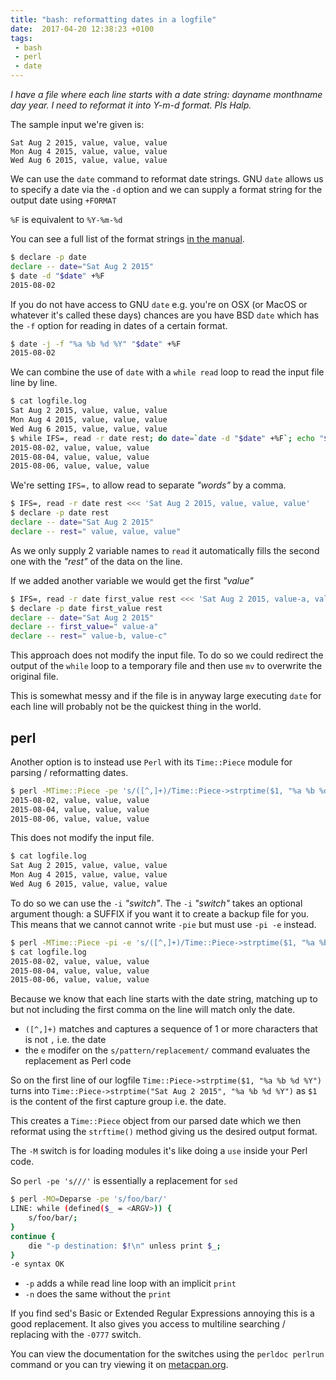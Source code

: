 ```yaml
---
title: "bash: reformatting dates in a logfile"
date:  2017-04-20 12:38:23 +0100
tags:
 - bash
 - perl
 - date
---
```


<em>I have a file where each line starts with a date string: 
dayname monthname day year. I need to reformat it into Y-m-d format. 
Pls Halp.</em>

The sample input we're given is:

```
Sat Aug 2 2015, value, value, value
Mon Aug 4 2015, value, value, value
Wed Aug 6 2015, value, value, value
```

We can use the `date` command to reformat date strings. GNU `date`
allows us to specify a date via the `-d` option and we can supply
a format string for the output date using `+FORMAT`

`%F` is equivalent to `%Y-%m-%d`

You can see a full list of the format strings 
[in the manual](https://www.gnu.org/software/coreutils/manual/html_node/date-invocation.html#date-invocation).

```bash
$ declare -p date
declare -- date="Sat Aug 2 2015"
$ date -d "$date" +%F
2015-08-02
```

If you do not have access to GNU `date` e.g. you're on OSX 
(or MacOS or whatever it's called these days) chances are 
you have BSD `date` which has the `-f` option for reading in dates of 
a certain format.

```bash
$ date -j -f "%a %b %d %Y" "$date" +%F
2015-08-02
```

We can combine the use of `date` with a `while read` loop to read the
input file line by line.

```bash
$ cat logfile.log
Sat Aug 2 2015, value, value, value
Mon Aug 4 2015, value, value, value
Wed Aug 6 2015, value, value, value
$ while IFS=, read -r date rest; do date=`date -d "$date" +%F`; echo "$date,$rest"; done < logfile.log
2015-08-02, value, value, value
2015-08-04, value, value, value
2015-08-06, value, value, value
```

We're setting `IFS=,` to allow read to separate *"words"* by a comma. 

```bash
$ IFS=, read -r date rest <<< 'Sat Aug 2 2015, value, value, value'
$ declare -p date rest
declare -- date="Sat Aug 2 2015"
declare -- rest=" value, value, value"
```

As we only supply 2 variable names to `read` it automatically fills the
second one with the *"rest"* of the data on the line. 

If we added another variable we would get the first *"value"* 

```bash
$ IFS=, read -r date first_value rest <<< 'Sat Aug 2 2015, value-a, value-b, value-c'
$ declare -p date first_value rest
declare -- date="Sat Aug 2 2015"
declare -- first_value=" value-a"
declare -- rest=" value-b, value-c"
```

This approach does not modify the input file. To do so we could redirect the output
of the `while` loop to a temporary file and then use `mv` to overwrite the original
file. 

This is somewhat messy and if the file is in anyway large executing `date`
for each line will probably not be the quickest thing in the world.

## perl

Another option is to instead use `Perl` with its `Time::Piece` module for parsing / reformatting 
dates.

```bash
$ perl -MTime::Piece -pe 's/([^,]+)/Time::Piece->strptime($1, "%a %b %d %Y")->strftime("%Y-%m-%d")/e' logfile.log
2015-08-02, value, value, value
2015-08-04, value, value, value
2015-08-06, value, value, value
```

This does not modify the input file.

```bash
$ cat logfile.log
Sat Aug 2 2015, value, value, value
Mon Aug 4 2015, value, value, value
Wed Aug 6 2015, value, value, value
```

To do so we can use the `-i` *"switch"*. The `-i` *"switch"* takes an optional argument though:
a SUFFIX if you want it to create a backup file for you. This means that we cannot
cannot write `-pie` but must use `-pi -e` instead.

```bash
$ perl -MTime::Piece -pi -e 's/([^,]+)/Time::Piece->strptime($1, "%a %b %d %Y")->strftime("%Y-%m-%d")/e' logfile.log
$ cat logfile.log
2015-08-02, value, value, value
2015-08-04, value, value, value
2015-08-06, value, value, value
```

Because we know that each line starts with the date string, matching up to but not including
the first comma on the line will match only the date.

* `([^,]+)` matches and captures a sequence of 1 or more characters that is not `,` i.e. the date
* the `e` modifer on the `s/pattern/replacement/` command evaluates the replacement as Perl code

So on the first line of our logfile `Time::Piece->strptime($1, "%a %b %d %Y")` turns into
`Time::Piece->strptime("Sat Aug 2 2015", "%a %b %d %Y")` as `$1` is the content of the first
capture group i.e. the date.

This creates a `Time::Piece` object from our parsed date which we then reformat using the 
`strftime()` method giving us the desired output format.

The `-M` switch is for loading modules it's like doing a `use` inside your Perl code.

So `perl -pe 's///'` is essentially a replacement for `sed`

```bash
$ perl -MO=Deparse -pe 's/foo/bar/'
LINE: while (defined($_ = <ARGV>)) {
    s/foo/bar/;
}
continue {
    die "-p destination: $!\n" unless print $_;
}
-e syntax OK
```

* `-p` adds a while read line loop with an implicit `print`
* `-n` does the same without the `print`

If you find sed's Basic or Extended Regular Expressions annoying this is a
good replacement. It also gives you access to multiline searching / replacing
with the `-0777` switch.

You can view the documentation for the switches using the `perldoc perlrun` command or
you can try viewing it on [metacpan.org](https://metacpan.org/pod/perlrun).
